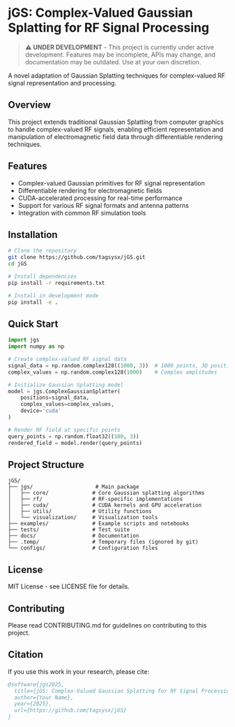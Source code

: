 # jGS: Complex-Valued Gaussian Splatting for RF Signal Processing

> **⚠️ UNDER DEVELOPMENT** - This project is currently under active development. Features may be incomplete, APIs may change, and documentation may be outdated. Use at your own discretion.

A novel adaptation of Gaussian Splatting techniques for complex-valued RF signal representation and processing.

## Overview

This project extends traditional Gaussian Splatting from computer graphics to handle complex-valued RF signals, enabling efficient representation and manipulation of electromagnetic field data through differentiable rendering techniques.

## Features

- Complex-valued Gaussian primitives for RF signal representation
- Differentiable rendering for electromagnetic fields
- CUDA-accelerated processing for real-time performance
- Support for various RF signal formats and antenna patterns
- Integration with common RF simulation tools

## Installation

```bash
# Clone the repository
git clone https://github.com/tagsysx/jGS.git
cd jGS

# Install dependencies
pip install -r requirements.txt

# Install in development mode
pip install -e .
```

## Quick Start

```python
import jgs
import numpy as np

# Create complex-valued RF signal data
signal_data = np.random.complex128((1000, 3))  # 1000 points, 3D positions
complex_values = np.random.complex128(1000)    # Complex amplitudes

# Initialize Gaussian Splatting model
model = jgs.ComplexGaussianSplatter(
    positions=signal_data,
    complex_values=complex_values,
    device='cuda'
)

# Render RF field at specific points
query_points = np.random.float32((100, 3))
rendered_field = model.render(query_points)
```

## Project Structure

```
jGS/
├── jgs/                    # Main package
│   ├── core/              # Core Gaussian splatting algorithms
│   ├── rf/                # RF-specific implementations
│   ├── cuda/              # CUDA kernels and GPU acceleration
│   ├── utils/             # Utility functions
│   └── visualization/     # Visualization tools
├── examples/              # Example scripts and notebooks
├── tests/                 # Test suite
├── docs/                  # Documentation
├── .temp/                 # Temporary files (ignored by git)
└── configs/               # Configuration files
```

## License

MIT License - see LICENSE file for details.

## Contributing

Please read CONTRIBUTING.md for guidelines on contributing to this project.

## Citation

If you use this work in your research, please cite:

```bibtex
@software{jgs2025,
  title={jGS: Complex-Valued Gaussian Splatting for RF Signal Processing},
  author={Your Name},
  year={2025},
  url={https://github.com/tagsysx/jGS}
}
```
